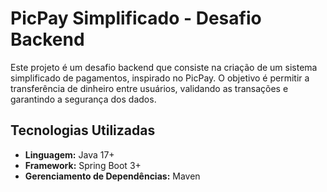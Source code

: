 # PicPay Simplificado - Desafio Backend

Este projeto é um desafio backend que consiste na criação de um sistema simplificado de pagamentos, inspirado no PicPay. O objetivo é permitir a transferência de dinheiro entre usuários, validando as transações e garantindo a segurança dos dados.

## Tecnologias Utilizadas

- **Linguagem:** Java 17+
- **Framework:** Spring Boot 3+
- **Gerenciamento de Dependências:** Maven
